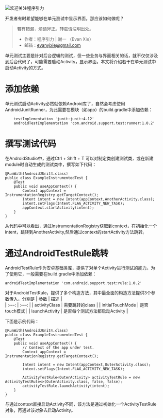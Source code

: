 ![欢迎关注程序引力](https://upload-images.jianshu.io/upload_images/14342329-acd327916ea5ec23.png?imageMogr2/auto-orient/strip%7CimageView2/2/w/1240)

开发者有时希望能够在单元测试中显示界面，那应该如何做呢？

> 若有错漏，烦请斧正。转载请注明出处。
> * 作者：程序引力 | 谢一 （Evan Xie）
> * 邮箱：evanyixie@gmail.com

单元测试主要是针对后台逻辑的测试，但一些业务与界面相关的话，就不仅仅涉及到后台代码了，可能需要启动Activity，显示界面。本文将介绍若干在单元测试中启动Activity的方式。

# 添加依赖
单元测试启动Activity必然就依赖Android库了，自然会考虑使用AndroidJunitRunner，为此需要在模块（如app）的build.gradle中添加依赖：
```
    testImplementation 'junit:junit:4.12'
    androidTestImplementation 'com.android.support.test:runner:1.0.2'
```

# 撰写测试代码
在AndroidStudio中，通过Ctrl + Shift + T 可以对制定类创建测试类，或在新建module时自动生成的测试类中，撰写如下代码：
```
@RunWith(AndroidJUnit4.class)
public class ExampleInstrumentedTest {
    @Test
    public void useAppContext() {
        Context appContext = InstrumentationRegistry.getTargetContext();
        Intent intent = new Intent(appContext,AnotherActivity.class);
        intent.setFlags(Intent.FLAG_ACTIVITY_NEW_TASK);
        appContext.startActivity(intent);
    }
}
```
从代码中可以看出，通过InstrumentationRegistry获取到context，在初始化一个intent，跳转到AnotherActivity,然后通过context的startActivity方法跳转。

# 通过AndroidTestRule跳转
AndroidTestRule作为安卓基础类库，提供了对单个Activity进行测试的能力。为了使用它，一般需要在build.gradle中添加依赖：
```
androidTestImplementation 'com.android.support.test:rule:1.0.2'
```
对于AndroidTestRule，提供了多个构造方法，其中最全面的构造方法提供3个参数传入，分别是
| 参数 | 描述 |  
| :---: | :---: | 
| activityClass | 需要跳转的class | 
| initialTouchMode | 是否touch模式 | 
| launchActivity | 是否每个测试方法都启动Activity | 

下面是示例代码：
```
@RunWith(AndroidJUnit4.class)
public class ExampleInstrumentedTest {
    @Test
    public void useAppContext() {
        // Context of the app under test.
        Context appContext = InstrumentationRegistry.getTargetContext();
        
        Intent intent = new Intent(appContext,OuterActivity.class);
        intent.setFlags(Intent.FLAG_ACTIVITY_NEW_TASK);

        ActivityTestRule<OuterActivity> activityTestRule = new ActivityTestRule<>(OuterActivity.class, false, false);
        activityTestRule.launchActivity(intent);
    }
}
```
与通过context直接启动Activity不同，该方法是通过初始化一个ActivityTestRule对象，再通过该对象去启动Activity。



